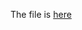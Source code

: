 The file is [here](https://drive.google.com/file/d/1TsbdvN7KKOgRZaaSMQDiwCINmUvcpHP_/view?usp=sharing)
